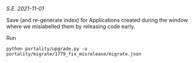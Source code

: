 *S.E. 2021-11-01*

Save (and re-generate index) for Applications created during the window where we mislabelled them by releasing code early.

Run

    python portality/upgrade.py -u portality/migrate/1779_fix_misrelease/migrate.json